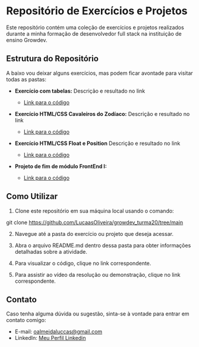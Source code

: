 # Repositório de Exercícios e Projetos

Este repositório contém uma coleção de exercícios e projetos realizados durante a minha formação de desenvolvedor full stack na instituição de ensino Growdev.

## Estrutura do Repositório

A baixo vou deixar alguns exercícios, mas podem ficar avontade para visitar todas as pastas:

- **Exercício com tabelas:** Descrição e resultado no link
  - [Link para o código](https://github.com/LucaasOliveira/growdev_turma20/tree/main/html/tabelas)

- **Exercício HTML/CSS Cavaleiros do Zodíaco:** Descrição e resultado no link
  - [Link para o código](https://github.com/LucaasOliveira/growdev_turma20/tree/main/css/atividade-css)
 
- **Exercício HTML/CSS Float e Position** Descrição e resultado no link
  - [Link para o código](https://github.com/LucaasOliveira/growdev_turma20/tree/main/css/position)

- **Projeto de fim de módulo FrontEnd I:** 
  - [Link para o código](https://github.com/LucaasOliveira/final_de_modulo_frontend1)

## Como Utilizar

1. Clone este repositório em sua máquina local usando o comando:

git clone https://github.com/LucaasOliveira/growdev_turma20/tree/main

2. Navegue até a pasta do exercício ou projeto que deseja acessar.

3. Abra o arquivo README.md dentro dessa pasta para obter informações detalhadas sobre a atividade.

4. Para visualizar o código, clique no link correspondente.

5. Para assistir ao vídeo da resolução ou demonstração, clique no link correspondente.

## Contato

Caso tenha alguma dúvida ou sugestão, sinta-se à vontade para entrar em contato comigo:

- E-mail: [oalmeidaluccas@gmail.com](oalmeidaluccas@gmail.com)
- LinkedIn: [Meu Perfil Linkedin](https://www.linkedin.com/in/olucasalmeidaa/)
